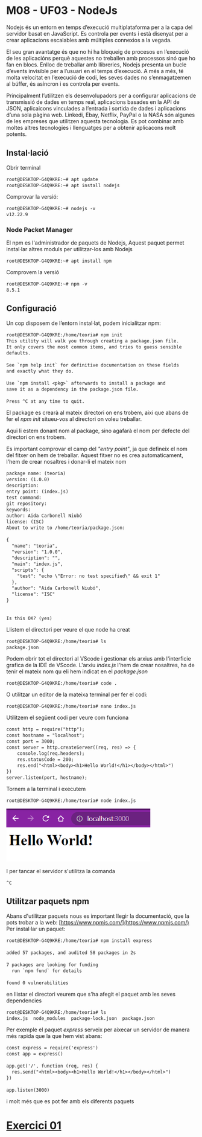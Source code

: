 # M08 - UF03 - NodeJs
Nodejs és un entorn en temps d’execució multiplataforma per a la capa del servidor basat en
JavaScript. Es controla per events i està disenyat per a crear aplicacions escalables amb múltiples
connexios a la vegada.

El seu gran avantatge és que no hi ha bloqueig de procesos en l’execució de les aplicacións perquè
aquestes no treballen amb processos sinó que ho fan en blocs. Enlloc de treballar amb llibreries,
Nodejs presenta un bucle d’events invisible per a l’usuari en el temps d’execució. A més a més, té
molta velocitat en l’execució de codi, les seves dades no s’enmagatzemen al búffer, és asíncron i es
controla per events.

Principalment l’utilitzen els desenvolupadors per a configurar aplicacions de transmissió de dades
en temps real, aplicacions basades en la API de JSON, aplicaicons vinculades a l’entrada i sortida
de dades i aplicacions d’una sola pàgina web. Linkedi, Ebay, Netflix, PayPal o la NASA són
algunes de les empreses que utilitzen aquesta tecnologia. Es pot combinar amb moltes altres
tecnologies i llenguatges per a obtenir aplicacons molt potents.

## Instal·lació
Obrir terminal
```
root@DESKTOP-G4Q9KRE:~# apt update
root@DESKTOP-G4Q9KRE:~# apt install nodejs
```
Comprovar la versió:
```
root@DESKTOP-G4Q9KRE:~# nodejs -v
v12.22.9
```
### Node Packet Manager
El npm es l'administrador de paquets de Nodejs, Aquest paquet permet instal·lar altres moduls per utilitzar-los amb Nodejs
```
root@DESKTOP-G4Q9KRE:~# apt install npm
```
Comprovem la versió
```
root@DESKTOP-G4Q9KRE:~# npm -v
8.5.1
```
## Configuració
Un cop disposem de l’entorn instal·lat, podem inicialitzar npm:
```
root@DESKTOP-G4Q9KRE:/home/teoria# npm init
This utility will walk you through creating a package.json file.
It only covers the most common items, and tries to guess sensible defaults.

See `npm help init` for definitive documentation on these fields
and exactly what they do.

Use `npm install <pkg>` afterwards to install a package and
save it as a dependency in the package.json file.

Press ^C at any time to quit.
```
El package es crearà al mateix directori on ens trobem, aixi que abans de fer el _npm init_ situeu-vos al directori on voleu treballar.

Aqui li estem donant nom al package, sino agafarà el nom per defecte del directori on ens trobem. 

Es important comprovar el camp del _"entry point"_, ja que defineix el nom del fitxer on hem de treballar. Aquest fitxer no es crea automaticament, l'hem de crear nosaltres i donar-li el mateix nom
```
package name: (teoria)
version: (1.0.0)
description:
entry point: (index.js)
test command:
git repository:
keywords:
author: Aida Carbonell Niubó
license: (ISC)
About to write to /home/teoria/package.json:

{
  "name": "teoria",
  "version": "1.0.0",
  "description": "",
  "main": "index.js",
  "scripts": {
    "test": "echo \"Error: no test specified\" && exit 1"
  },
  "author": "Aida Carbonell Niubó",
  "license": "ISC"
}


Is this OK? (yes)
```

Llistem el directori per veure el que node ha creat
```
root@DESKTOP-G4Q9KRE:/home/teoria# ls
package.json
```

Podem obrir tot el directori al VScode i gestionar els arxius amb l'interficie grafica de la IDE de VScode.
L'arxiu _index.js_ l'hem de crear nosaltres, ha de tenir el mateix nom qu eli hem indicat en el _package.json_
```
root@DESKTOP-G4Q9KRE:/home/teoria# code .
```
O utilitzar un editor de la mateixa terminal per fer el codi:
```
root@DESKTOP-G4Q9KRE:/home/teoria# nano index.js
```
Utilitzem el següent codi per veure com funciona
```
const http = require("http");
const hostname = "localhost";
const port = 3000;
const server = http.createServer((req, res) => {
    console.log(req.headers);
    res.statusCode = 200;
    res.end("<html><body><h1>Hello World!</h1></body></html>")
})
server.listen(port, hostname);
```

Tornem a la terminal i executem
```
root@DESKTOP-G4Q9KRE:/home/teoria# node index.js
```

![HelloWorld](img/imgHelloWorld1.png)

I per tancar el servidor s'utilitza la comanda 
```
^C
```

## Utilitzar paquets npm
Abans d'utilitzar paquets nous es important llegir la documentació, que la pots trobar a la web:
[https://www.npmjs.com/](https://www.npmjs.com/)
Per instal·lar un paquet:
```
root@DESKTOP-G4Q9KRE:/home/teoria# npm install express

added 57 packages, and audited 58 packages in 2s

7 packages are looking for funding
  run `npm fund` for details

found 0 vulnerabilities
```
en llistar el directori veurem que s'ha afegit el paquet amb les seves dependencies
```
root@DESKTOP-G4Q9KRE:/home/teoria# ls
index.js  node_modules  package-lock.json  package.json
```
Per exemple el paquet _express_ serveix per aixecar un servidor de manera més rapida que la que hem vist abans:

```
const express = require('express')
const app = express()

app.get('/', function (req, res) {
  res.send("<html><body><h1>Hello World!</h1></body></html>")
})

app.listen(3000)
```
i molt més que es pot fer amb els diferents paquets
# [Exercici 01](exercicis/ej01.md)
